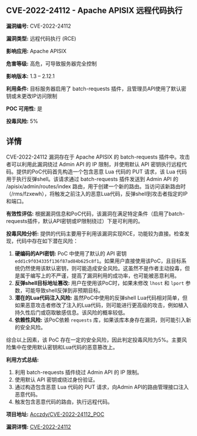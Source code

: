 ## CVE-2022-24112 - Apache APISIX 远程代码执行

**漏洞编号:** CVE-2022-24112

**漏洞类型:** 远程代码执行 (RCE)

**影响应用:** Apache APISIX

**危害等级:** 高危，可导致服务器完全控制

**影响版本:** 1.3 – 2.12.1

**利用条件:** 目标服务器启用了 batch-requests 插件，且管理员API使用了默认密钥或未更改IP访问限制

**POC 可用性:** 是

**投毒风险:** 5%

## 详情

CVE-2022-24112 漏洞存在于 Apache APISIX 的 batch-requests 插件中。攻击者可以利用此漏洞绕过 Admin API 的 IP 限制，并使用默认 API 密钥执行远程代码。提供的PoC代码首先构造一个包含恶意 Lua 代码的 PUT 请求，该 Lua 代码用于执行反弹shell。该请求通过 batch-requests 插件发送到 Admin API 的 /apisix/admin/routes/index 路由，用于创建一个新的路由。当访问该新路由时（/rms/fzxewh），将触发之前注入的恶意Lua代码，反弹shell到攻击者指定的IP和端口。

**有效性评估:**
根据漏洞信息和PoC代码，该漏洞在满足特定条件（启用了batch-requests插件，默认API密钥或IP限制绕过）下是可利用的。

**投毒风险分析:**
提供的代码主要用于利用该漏洞实现RCE，功能较为直接。检查发现，代码中存在如下潜在风险：
1.  **硬编码的API密钥:** PoC 中使用了默认的 API 密钥 `edd1c9f034335f136f87ad84b625c8f1`。如果用户直接使用该PoC，且目标系统仍然使用该默认密钥，则可能造成安全风险。这虽然不是作者主动投毒，但是属于编写上的不严谨，提高了漏洞利用的成功率，也可能被恶意利用。
2.  **反弹shell目标地址篡改:** 用户在使用该PoC时，如果未修改 `lhost` 和 `lport` 参数，可能导致shell反弹到非预期目标。
3. **潜在的Lua代码注入风险:** 虽然PoC中使用的反弹shell Lua代码相对简单，但如果恶意攻击者修改了注入的Lua代码，则可能进行更高级的攻击，例如植入持久性后门或窃取敏感信息。该风险的概率较低。
4.  **依赖性风险:** 该PoC依赖 `requests` 库，如果该库本身存在漏洞，则可能引入新的安全风险。

综合以上因素，该 PoC 存在一定的安全风险，因此判定投毒风险为5%。主要风险集中在使用默认密钥和Lua代码的恶意篡改上。

**利用方式总结:**
1.  利用 batch-requests 插件绕过 Admin API 的 IP 限制。
2.  使用默认 API 密钥或绕过身份验证。
3.  通过构造包含恶意 Lua 代码的 PUT 请求，向Admin API的路由管理接口注入恶意代码。
4.  触发包含恶意代码的路由，执行远程代码。

**项目地址:** [Acczdy/CVE-2022-24112_POC](https://github.com/Acczdy/CVE-2022-24112_POC)

**漏洞详情:** [CVE-2022-24112](https://nvd.nist.gov/vuln/detail/CVE-2022-24112)